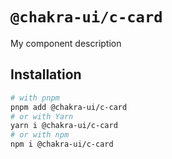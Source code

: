 # `@chakra-ui/c-card`

My component description

## Installation

```sh
# with pnpm
pnpm add @chakra-ui/c-card
# or with Yarn
yarn i @chakra-ui/c-card
# or with npm
npm i @chakra-ui/c-card
```